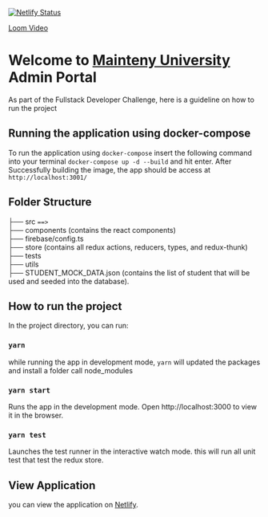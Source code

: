 [![Netlify Status](https://api.netlify.com/api/v1/badges/1b230088-91cf-4706-99fe-c9a9b8912116/deploy-status)](https://app.netlify.com/sites/mainteny-university/deploys)

[Loom Video](https://www.loom.com/share/79e6895ba8d34294af04c3aef3b4310e)

# Welcome to [Mainteny University](https://mainteny-university.netlify.app/) Admin Portal

As part of the Fullstack Developer Challenge, here is a guideline on how to run the project

## Running the application using docker-compose

To run the application using `docker-compose` insert the following command into your terminal `docker-compose up -d --build` and hit enter.
After Successfully building the image, the app should be access at `http://localhost:3001/`

## Folder Structure

├── src `==>`  
 ├── components (contains the react components)  
 ├── firebase/config.ts  
 ├── store (contains all redux actions, reducers, types, and redux-thunk)  
 ├── tests  
 ├── utils  
 ├── STUDENT_MOCK_DATA.json (contains the list of student that will be used and seeded into the database).

## How to run the project

In the project directory, you can run:

### `yarn`

while running the app in development mode, `yarn` will updated the packages
and install a folder call node_modules

### `yarn start`

Runs the app in the development mode.
Open http://localhost:3000 to view it in the browser.

### `yarn test`

Launches the test runner in the interactive watch mode.
this will run all unit test that test the redux store.

## View Application

you can view the application on [Netlify](https://www.netlify.com/).
